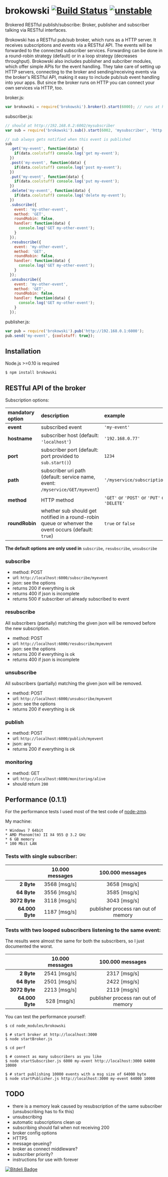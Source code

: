 brokowski [![Build Status](https://secure.travis-ci.org/Horsed/brokowski.png)](http://travis-ci.org/Horsed/brokowski) [![unstable](http://hughsk.github.io/stability-badges/dist/unstable.svg)](http://github.com/hughsk/stability-badges)
===========
 
Brokered RESTful publish/subscribe: Broker, publisher and subscriber talking via RESTful interfaces.

Brokowski has a RESTful pub/sub broker, which runs as a HTTP server. It receives subscriptions and events via a RESTful API. The events will be forwarded to the connected subscriber services. Forwarding can be done in a round-robin strategy (default) or in a loop strategy (decreases throughput).
Brokowski also includes publisher and subcriber modules, which offer simple APIs for the event handling. They take care of setting up HTTP servers, connecting to the broker and sending/receiving events via the broker's RESTful API, making it easy to include pub/sub event handling into your apps. But since the broker runs on HTTP you can connect your own services via HTTP, too.

broker.js:
```js
var brokowski = require('brokowski').broker().start(6000); // runs at http://192.168.0.1:6000
```

subscriber.js:
```js
// should at http://192.168.0.2:6002/mysubscriber
var sub = require('brokowski').sub().start(6002, 'mysubscriber', 'http://192.168.0.1:6000');

// sub always gets notified when this event is published
sub
  .get('my-event', function(data) {
    if(data.coolstuff) console.log('get my-event');
  })
  .post('my-event', function(data) {
    if(data.coolstuff) console.log('post my-event');
  })
  .put('my-event', function(data) {
    if(data.coolstuff) console.log('put my-event');
  })
  .delete('my-event', function(data) {
    if(data.coolstuff) console.log('delete my-event');
  })
  .subscribe({
    event: 'my-other-event',
    method: 'GET',
    roundRobin: false,
    handler: function(data) {
      console.log('GET my-other-event');
    }
  });
  .resubscribe({
    event: 'my-other-event',
    method: 'GET',
    roundRobin: false,
    handler: function(data) {
      console.log('GET my-other-event');
    }
  });
  .unsubscribe({
    event: 'my-other-event',
    method: 'GET',
    roundRobin: false,
    handler: function(data) {
      console.log('GET my-other-event');
    }
  });
```

publisher.js:
```js
var pub = require('brokowski').pub('http://192.168.0.1:6000');
pub.send('my-event', {coolstuff: true});
```

## Installation

  Node.js >=0.10 is required

    $ npm install brokowski

## RESTful API of the broker

  Subscription options:
  
| mandatory option | description                                                                                              | example                                                      |
| :--------------- | :------------------------------------------------------------------------------------------------------- | :----------------------------------------------------------- |
| **event**        | subscribed event                                                                                         | ```'my-event'```                                             |
| **hostname**     | subscriber host (default: ```'localhost'```)                                                             | ```'192.168.0.77'```                                         |
| **port**         | subscriber port (default: port provided to ```sub.start()```)                                            | ```1234```                                                   |
| **path**         | subscriber uri path (default: service name, event: ```/myservice/GET/myevent```)                         | ```'/myservice/subscriptions'```                             |
| **method**       | HTTP method                                                                                              | ```'GET'``` or ```'POST'``` or ```'PUT'``` or ```'DELETE'``` |
| **roundRobin**   | whether sub should get notified in a round-robin queue or whenver the ovent occurs (default: ```true```) | ```true``` or ```false```                                    |

  **The default options are only used in** ```subscribe```, ```resubscribe```, ```unsubscribe```

### subscribe

  * method: POST
  * url: ```http://localhost:6000/subscribe/myevent```
  * json: see the options
  * returns 200 if everything is ok
  * returns 400 if json is incomplete
  * returns 500 if subscriber url already subscribed to event

### resubscribe

  All subscribers (partially) matching the given json will be removed before the new subscription.
  * method: POST
  * url: ```http://localhost:6000/resubscribe/myevent```
  * json: see the options
  * returns 200 if everything is ok
  * returns 400 if json is incomplete

### unsubscribe

  All subscribers (partially) matching the given json will be removed.
  * method: POST
  * url: ```http://localhost:6000/unsubscribe/myevent```
  * json: see the options
  * returns 200 if everything is ok

### publish

  * method: POST
  * url: ```http://localhost:6000/publish/myevent```
  * json: any
  * returns 200 if everything is ok

### monitoring

  * method: GET
  * url: ```http://localhost:6000/monitoring/alive```
  * should return ```200```

## Performance (0.1.1)

  For the performance tests I used most of the test code of [node-zmq](https://github.com/JustinTulloss/zeromq.node).

  My machine:

    * Windows 7 64bit
    * AMD Phenom(tm) II X4 955 @ 3.2 GHz
    * 6 GB memory
    * 100 Mbit LAN

### Tests with single subscriber:

|                 | **10.000  messages** | **100.000 messages** |
| --------------: |:--------------------:| :-------------------:|
|      **2 Byte** | 3568 [msg/s]         | 3658 [msg/s]         |
|     **64 Byte** | 3556 [msg/s]         | 3585 [msg/s]         |
|   **3072 Byte** | 3118 [msg/s]         | 3043 [msg/s]         |
| **64.000 Byte** | 1187 [msg/s]         | publisher process ran out of memory |

### Tests with two looped subscribers listening to the same event:

  The results were almost the same for both the subscribers, so I just documented the worst.

|                 | **10.000  messages** | **100.000 messages** |
| --------------: |:--------------------:| :-------------------:|
|      **2 Byte** | 2541 [msg/s]         | 2317 [msg/s]         |
|     **64 Byte** | 2501 [msg/s]         | 2422 [msg/s]         |
|   **3072 Byte** | 2213 [msg/s]         | 2119 [msg/s]         |
| **64.000 Byte** | 528 [msg/s]          | publisher process ran out of memory |

  You can test the performance yourself:

    $ cd node_modules/brokowski
    
    $ # start broker at http://localhost:3000
    $ node startBroker.js

    $ cd perf

    $ # connect as many subscribers as you like
    $ node startSubscriber.js 6000 my-event http://localhost:3000 64000 10000
    
    $ # start publishing 10000 events with a msg size of 64000 byte
    $ node startPublisher.js http://localhost:3000 my-event 64000 10000 

## TODO

  * there is a memory leak caused by resubscription of the same subscriber (unsubscribing has to fix this)
  * unsubscribing
  * automatic subscriptions clean up
  * subscribing should fail when not receiving 200
  * broker config options
  * HTTPS
  * message qeueing?
  * broker as connect middleware?
  * subscriber priority?
  * instructions for use with forever

[![Bitdeli Badge](https://d2weczhvl823v0.cloudfront.net/Horsed/brokowski/trend.png)](https://bitdeli.com/free "Bitdeli Badge")
